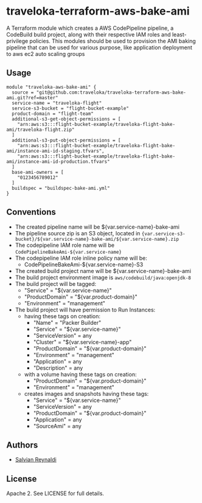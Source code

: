 # traveloka-terraform-aws-bake-ami
A Terraform module which creates a AWS CodePipeline pipeline, a CodeBuild build project, along with their respective IAM roles and least-privilege policies.
This modules should be used to provision the AMI baking pipeline that can be used for various purpose, like application deployment to aws ec2 auto scaling groups


## Usage
```
module "traveloka-aws-bake-ami" {
  source = "git@github.com:traveloka/traveloka-terraform-aws-bake-ami.git?ref=master"
  service-name = "traveloka-flight"
  service-s3-bucket = "flight-bucket-example"
  product-domain = "flight-team"
  additional-s3-get-object-permissions = [
    "arn:aws:s3:::flight-bucket-example/traveloka-flight-bake-ami/traveloka-flight.zip"
  ]
  additional-s3-put-object-permissions = [
    "arn:aws:s3:::flight-bucket-example/traveloka-flight-bake-ami/instance-ami-id-staging.tfvars",
    "arn:aws:s3:::flight-bucket-example/traveloka-flight-bake-ami/instance-ami-id-production.tfvars"
  ]
  base-ami-owners = [
    "0123456789012"
  ]
  buildspec = "buildspec-bake-ami.yml"
}
```

## Conventions
 - The created pipeline name will be ${var.service-name}-bake-ami
 - The pipeline source zip is an S3 object, located in `{var.service-s3-bucket}/${var.service-name}-bake-ami/${var.service-name}.zip`
 - The codepipeline IAM role name will be `CodePipelineBakeAmi-${var.service-name}`
 - The codepipeline IAM role inline policy name will be:
    - CodePipelineBakeAmi-${var.service-name}-S3
 - The created build project name will be ${var.service-name}-bake-ami
 - The build project environment image is `aws/codebuild/java:openjdk-8`
 - The build project will be tagged:
    - "Service" = "${var.service-name}"
    - "ProductDomain" = "${var.product-domain}"
    - "Environment" = "management"
 - The build project will have permission to Run Instances:
    - having these tags on creation:
      - "Name" = "Packer Builder"
      - "Service" = "${var.service-name}"
      - "ServiceVersion" = any
      - "Cluster" = "${var.service-name}-app"
      - "ProductDomain" = "${var.product-domain}"
      - "Environment" = "management"
      - "Application" = any
      - "Description" = any
    - with a volume having these tags on creation:
      - "ProductDomain" = "${var.product-domain}"
      - "Environment" = "management"
    - creates images and snapshots having these tags:
      - "Service" = "${var.service-name}"
      - "ServiceVersion" = any
      - "ProductDomain" = "${var.product-domain}"
      - "Application" = any
      - "SourceAmi" = any



## Authors

 - [Salvian Reynaldi](https://github.com/salvianreynaldi)


## License

Apache 2. See LICENSE for full details.
